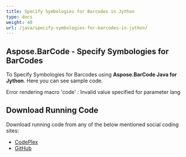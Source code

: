```yaml
---
title: Specify Symbologies for Barcodes in Jython
type: docs
weight: 40
url: /java/specify-symbologies-for-barcodes-in-jython/
---
```


## **Aspose.BarCode - Specify Symbologies for BarCodes**
To Specify Symbologies for Barcodes using **Aspose.BarCode Java for Jython**. Here you can see sample code.

Error rendering macro 'code' : Invalid value specified for parameter lang
## **Download Running Code**
Download running code from any of the below mentioned social coding sites:

- [CodePlex](https://asposebarcodejavajython.codeplex.com/releases/view/621083)
- [GitHub](https://github.com/aspose-barcode/Aspose.BarCode-for-Java/releases/tag/Aspose.Barcode_Java_for_Jython-v1.0)
